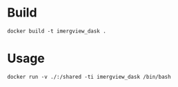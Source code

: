 # Build

    docker build -t imergview_dask .

# Usage

    docker run -v ./:/shared -ti imergview_dask /bin/bash
